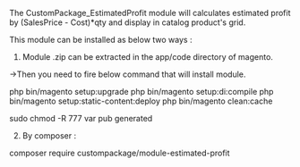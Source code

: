 The CustomPackage_EstimatedProfit module will calculates estimated profit by (SalesPrice - Cost)*qty and display in catalog product's grid.

This module can be installed as below two ways :

1) Module .zip can be extracted in the app/code directory of magento.

->Then you need to fire below command that will install module.

php bin/magento setup:upgrade
php bin/magento setup:di:compile
php bin/magento setup:static-content:deploy
php bin/magento clean:cache

sudo chmod -R 777 var pub generated

2) By composer :

composer require custompackage/module-estimated-profit
